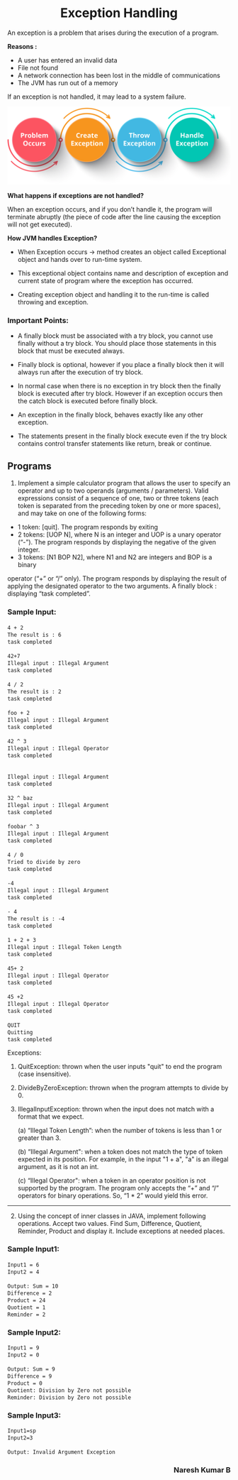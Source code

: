 # <center>Exception Handling</center>
An exception is a problem that arises during the execution of a program.

<B>Reasons :</B>

* A user has entered an invalid data
* File not found
* A network connection has been lost in the middle of communications
* The JVM has run out of a memory

If an exception is not handled, it may lead to a system failure. 

![Exception Handling Flow](Picture1.png "Exception Handling Flow")

<B>What happens if exceptions are not handled?</B>

When an exception occurs, and if you don’t handle it, the program will terminate abruptly (the piece of code after the line causing the exception will not get executed).

<B>How JVM handles Exception?</B>

* When Exception occurs -> method creates an object called Exceptional object and hands over to run-time system.

* This exceptional object contains name and description of exception and current state of program where the exception has occurred.

* Creating exception object and handling it to the run-time is called throwing and exception.  

### Important Points:

* A finally block must be associated with a try block, you cannot use finally without a try block. You should place those statements in this block that must be executed always.

* Finally block is optional, however if you place a finally block then it will always run after the execution of try block.

* In normal case when there is no exception in try block then the finally block is executed after try block. However if an exception occurs then the catch block is executed before finally block.

* An exception in the finally block, behaves exactly like any other exception.

* The statements present in the finally block execute even if the try block contains control transfer statements like return, break or continue.

## Programs
1. Implement a simple calculator program that allows the user to specify an operator and up to two operands (arguments / parameters).
Valid expressions consist of a sequence of one, two or three tokens (each token is separated from the preceding token by one or more spaces), and may take on one of the following forms:
* 1 token: [quit]. The program responds by exiting
* 2 tokens: [UOP N], where N is an integer and UOP is a unary operator (“-”). The program responds by displaying the negative of the given integer.
* 3 tokens: [N1 BOP N2], where N1 and N2 are integers and BOP is a binary

operator (“+” or “/” only). The program responds by displaying the result of applying the designated operator to the two arguments.
A finally block : displaying “task completed”.

### Sample Input:
    4 + 2
    The result is : 6
    task completed

    42+7
    Illegal input : Illegal Argument
    task completed

    4 / 2
    The result is : 2
    task completed
    
    foo + 2
    Illegal input : Illegal Argument
    task completed

    42 ^ 3
    Illegal input : Illegal Operator
    task completed

    
    Illegal input : Illegal Argument
    task completed

    32 ^ baz
    Illegal input : Illegal Argument
    task completed

    foobar ^ 3
    Illegal input : Illegal Argument
    task completed

    4 / 0
    Tried to divide by zero
    task completed

    -4
    Illegal input : Illegal Argument
    task completed

    - 4
    The result is : -4
    task completed

    1 + 2 + 3
    Illegal input : Illegal Token Length
    task completed

    45+ 2
    Illegal input : Illegal Operator
    task completed
    
    45 +2
    Illegal input : Illegal Operator
    task completed

    QUIT
    Quitting
    task completed


Exceptions:
1. QuitException: thrown when the user inputs "quit" to end the program (case
insensitive).
2. DivideByZeroException: thrown when the program attempts to divide by 0.
3. IllegalInputException: thrown when the input does not match with a format
that we expect.

    (a) “Illegal Token Length”: when the number of tokens is less than 1 or greater than 3.

    (b) “Illegal Argument": when a token does not match the type of token expected in its position. For example, in the input "1 + a", "a" is an illegal argument, as it is not an int.

    (c) “Illegal Operator": when a token in an operator position is not supported by the program. The program only accepts the “+” and “/” operators for binary operations. So, “1 * 2” would yield this error.

--------
2. Using the concept of inner classes in JAVA, implement following operations.
Accept two values. Find Sum, Difference, Quotient, Reminder, Product and display it. Include exceptions at needed places.

### Sample Input1:

    Input1 = 6
    Input2 = 4

    Output: Sum = 10
    Difference = 2
    Product = 24    
    Quotient = 1
    Reminder = 2

### Sample Input2:

    Input1 = 9
    Input2 = 0
    
    Output: Sum = 9
    Difference = 9
    Product = 0
    Quotient: Division by Zero not possible
    Reminder: Division by Zero not possible

### Sample Input3:

    Input1=sp
    Input2=3
    
    Output: Invalid Argument Exception

### <p align="right">Naresh Kumar B </p>
